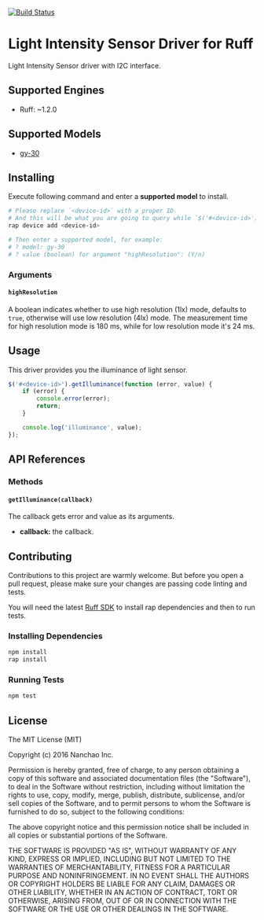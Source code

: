 [![Build Status](https://travis-ci.org/ruff-drivers/gy-30.svg)](https://travis-ci.org/ruff-drivers/gy-30)

# Light Intensity Sensor Driver for Ruff

Light Intensity Sensor driver with I2C interface.

## Supported Engines

* Ruff: ~1.2.0

## Supported Models

- [gy-30](https://rap.ruff.io/devices/gy-30)

## Installing

Execute following command and enter a **supported model** to install.

```sh
# Please replace `<device-id>` with a proper ID.
# And this will be what you are going to query while `$('#<device-id>')`.
rap device add <device-id>

# Then enter a supported model, for example:
# ? model: gy-30
# ? value (boolean) for argument "highResolution": (Y/n)
```

### Arguments

#### `highResolution`

A boolean indicates whether to use high resolution (1lx) mode, defaults to `true`, otherwise will use low resolution (4lx) mode.
The measurement time for high resolution mode is 180 ms, while for low resolution mode it's 24 ms.

## Usage

This driver provides you the illuminance of light sensor.

```js
$('#<device-id>').getIlluminance(function (error, value) {
    if (error) {
        console.error(error);
        return;
    }

    console.log('illuminance', value);
});
```

## API References

### Methods

#### `getIlluminance(callback)`

The callback gets error and value as its arguments.

- **callback:** the callback.

## Contributing

Contributions to this project are warmly welcome. But before you open a pull request, please make sure your changes are passing code linting and tests.

You will need the latest [Ruff SDK](https://ruff.io/) to install rap dependencies and then to run tests.

### Installing Dependencies

```sh
npm install
rap install
```

### Running Tests

```sh
npm test
```

## License

The MIT License (MIT)

Copyright (c) 2016 Nanchao Inc.

Permission is hereby granted, free of charge, to any person obtaining a copy of this software and associated documentation files (the "Software"), to deal in the Software without restriction, including without limitation the rights to use, copy, modify, merge, publish, distribute, sublicense, and/or sell copies of the Software, and to permit persons to whom the Software is furnished to do so, subject to the following conditions:

The above copyright notice and this permission notice shall be included in all copies or substantial portions of the Software.

THE SOFTWARE IS PROVIDED "AS IS", WITHOUT WARRANTY OF ANY KIND, EXPRESS OR IMPLIED, INCLUDING BUT NOT LIMITED TO THE WARRANTIES OF MERCHANTABILITY, FITNESS FOR A PARTICULAR PURPOSE AND NONINFRINGEMENT. IN NO EVENT SHALL THE AUTHORS OR COPYRIGHT HOLDERS BE LIABLE FOR ANY CLAIM, DAMAGES OR OTHER LIABILITY, WHETHER IN AN ACTION OF CONTRACT, TORT OR OTHERWISE, ARISING FROM, OUT OF OR IN CONNECTION WITH THE SOFTWARE OR THE USE OR OTHER DEALINGS IN THE SOFTWARE.
